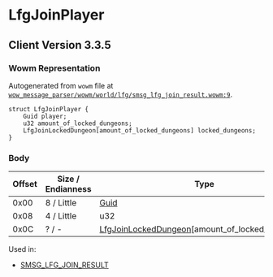 # LfgJoinPlayer

## Client Version 3.3.5

### Wowm Representation

Autogenerated from `wowm` file at [`wow_message_parser/wowm/world/lfg/smsg_lfg_join_result.wowm:9`](https://github.com/gtker/wow_messages/tree/main/wow_message_parser/wowm/world/lfg/smsg_lfg_join_result.wowm#L9).
```rust,ignore
struct LfgJoinPlayer {
    Guid player;
    u32 amount_of_locked_dungeons;
    LfgJoinLockedDungeon[amount_of_locked_dungeons] locked_dungeons;
}
```
### Body

| Offset | Size / Endianness | Type | Name | Description | Comment |
| ------ | ----------------- | ---- | ---- | ----------- | ------- |
| 0x00 | 8 / Little | [Guid](../types/packed-guid.md) | player |  |  |
| 0x08 | 4 / Little | u32 | amount_of_locked_dungeons |  |  |
| 0x0C | ? / - | [LfgJoinLockedDungeon](lfgjoinlockeddungeon.md)[amount_of_locked_dungeons] | locked_dungeons |  |  |


Used in:
* [SMSG_LFG_JOIN_RESULT](smsg_lfg_join_result.md)

